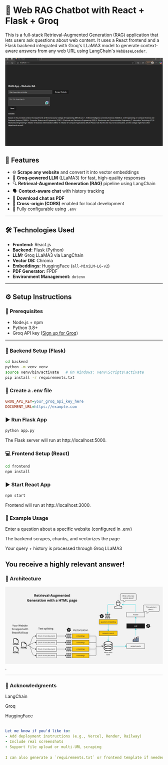 # 🧠 Web RAG Chatbot with React + Flask + Groq

This is a full-stack Retrieval-Augmented Generation (RAG) application that lets users ask questions about web content. It uses a React frontend and a Flask backend integrated with Groq's LLaMA3 model to generate context-aware answers from any web URL using LangChain's `WebBaseLoader`.

![front page](./front.png)
## 🚀 Features

- 🌐 **Scrape any website** and convert it into vector embeddings
- 🧠 **Groq-powered LLM** (LLaMA3) for fast, high-quality responses
- 🔍 **Retrieval-Augmented Generation (RAG)** pipeline using LangChain
- 🗣️ **Context-aware chat** with history tracking
- 📄 **Download chat as PDF**
- 🔗 **Cross-origin (CORS)** enabled for local development
- 🔧 Fully configurable using `.env`

---

## 🛠️ Technologies Used

- **Frontend:** React.js
- **Backend:** Flask (Python)
- **LLM:** Groq LLaMA3 via LangChain
- **Vector DB:** Chroma
- **Embeddings:** HuggingFace (`all-MiniLM-L6-v2`)
- **PDF Generator:** FPDF
- **Environment Management:** `dotenv`

---

## ⚙️ Setup Instructions

### 📌 Prerequisites

- Node.js + npm
- Python 3.8+
- Groq API key ([Sign up for Groq](https://console.groq.com/))

---

### 🔧 Backend Setup (Flask)

```bash
cd backend
python -m venv venv
source venv/bin/activate   # On Windows: venv\Scripts\activate
pip install -r requirements.txt
```
### 📄 Create a .env file
```ini
GROQ_API_KEY=your_groq_api_key_here
DOCUMENT_URL=https://example.com
```
### ▶️ Run Flask App
```bash
python app.py
```
The Flask server will run at http://localhost:5000.

### 💻 Frontend Setup (React)
```bash
cd frontend
npm install
```
### ▶️ Start React App
```bash
npm start
```
Frontend will run at http://localhost:3000.

### 🧪 Example Usage
Enter a question about a specific website (configured in .env)

The backend scrapes, chunks, and vectorizes the page

Your query + history is processed through Groq LLaMA3

You receive a highly relevant answer!
---
### 📸 Architecture
![architecture](RAG_arch.png).


---
### 🙌 Acknowledgments
LangChain

Groq

HuggingFace

```yaml

Let me know if you'd like to:
- Add deployment instructions (e.g., Vercel, Render, Railway)
- Include real screenshots
- Support file upload or multi-URL scraping

I can also generate a `requirements.txt` or frontend template if needed.
```

